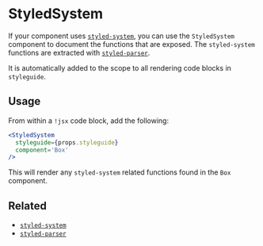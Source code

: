 # StyledSystem

If your component uses [`styled-system`](https://github.com/jxnblk/styled-system), you can use the `StyledSystem` component to document the functions that are exposed.
The `styled-system` functions are extracted with [`styled-parser`](https://github.com/jxnblk/styled-parser).

It is automatically added to the scope to all rendering code blocks in `styleguide`.

## Usage

From within a `!jsx` code block, add the following:

```jsx
<StyledSystem
  styleguide={props.styleguide}
  component='Box'
/>
```

This will render any `styled-system` related functions found in the `Box` component.

## Related

- [`styled-system`](https://github.com/jxnblk/styled-system)
- [`styled-parser`](https://github.com/jxnblk/styled-parser)
